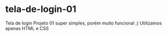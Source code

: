 # tela-de-login-01
Tela de login Projeto 01 super simples, porém muito funcional ;) Utilizamos apenas HTML e CSS
